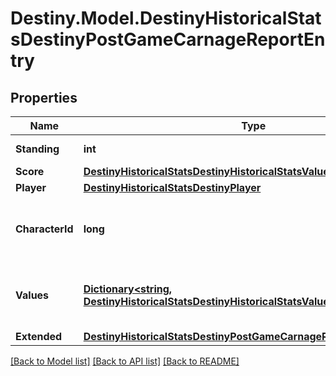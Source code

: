# Destiny.Model.DestinyHistoricalStatsDestinyPostGameCarnageReportEntry

## Properties

Name | Type | Description | Notes
------------ | ------------- | ------------- | -------------
**Standing** | **int** | Standing of the player | [optional] 
**Score** | [**DestinyHistoricalStatsDestinyHistoricalStatsValue**](DestinyHistoricalStatsDestinyHistoricalStatsValue.md) |  | [optional] 
**Player** | [**DestinyHistoricalStatsDestinyPlayer**](DestinyHistoricalStatsDestinyPlayer.md) |  | [optional] 
**CharacterId** | **long** | ID of the player&#39;s character used in the activity. | [optional] 
**Values** | [**Dictionary&lt;string, DestinyHistoricalStatsDestinyHistoricalStatsValue&gt;**](DestinyHistoricalStatsDestinyHistoricalStatsValue.md) | Collection of stats for the player in this activity. | [optional] 
**Extended** | [**DestinyHistoricalStatsDestinyPostGameCarnageReportExtendedData**](DestinyHistoricalStatsDestinyPostGameCarnageReportExtendedData.md) |  | [optional] 

[[Back to Model list]](../README.md#documentation-for-models) [[Back to API list]](../README.md#documentation-for-api-endpoints) [[Back to README]](../README.md)

